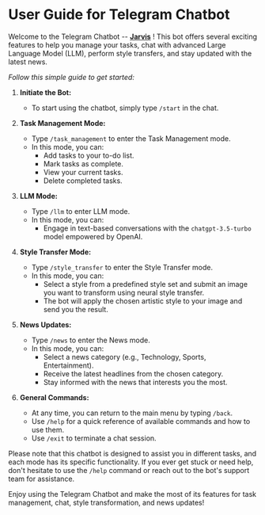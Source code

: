 # User Guide for Telegram Chatbot

Welcome to the Telegram Chatbot -- **[Jarvis](t.me/Rongzhi_chatbot)** ! This bot offers several exciting features to help you manage your tasks, chat with advanced Large Language Model (LLM), perform style transfers, and stay updated with the latest news.

*Follow this simple guide to get started:*

1. **Initiate the Bot:**
   - To start using the chatbot, simply type `/start` in the chat.

2. **Task Management Mode:**
   - Type `/task_management` to enter the Task Management mode.
   - In this mode, you can:
     - Add tasks to your to-do list.
     - Mark tasks as complete.
     - View your current tasks.
     - Delete completed tasks.

3. **LLM Mode:**
   - Type `/llm` to enter LLM mode.
   - In this mode, you can:
     - Engage in text-based conversations with the `chatgpt-3.5-turbo` model empowered by OpenAI.

4. **Style Transfer Mode:**
   - Type `/style_transfer` to enter the Style Transfer mode.
   - In this mode, you can:
     - Select a style from a predefined style set and submit an image you want to transform using neural style transfer.
     - The bot will apply the chosen artistic style to your image and send you the result.

5. **News Updates:**
   - Type `/news` to enter the News mode.
   - In this mode, you can:
     - Select a news category (e.g., Technology, Sports, Entertainment).
     - Receive the latest headlines from the chosen category.
     - Stay informed with the news that interests you the most.

6. **General Commands:**
   - At any time, you can return to the main menu by typing `/back`.
   - Use `/help` for a quick reference of available commands and how to use them.
   - Use `/exit` to terminate a chat session.

Please note that this chatbot is designed to assist you in different tasks, and each mode has its specific functionality. If you ever get stuck or need help, don't hesitate to use the `/help` command or reach out to the bot's support team for assistance.

Enjoy using the Telegram Chatbot and make the most of its features for task management, chat, style transformation, and news updates!
